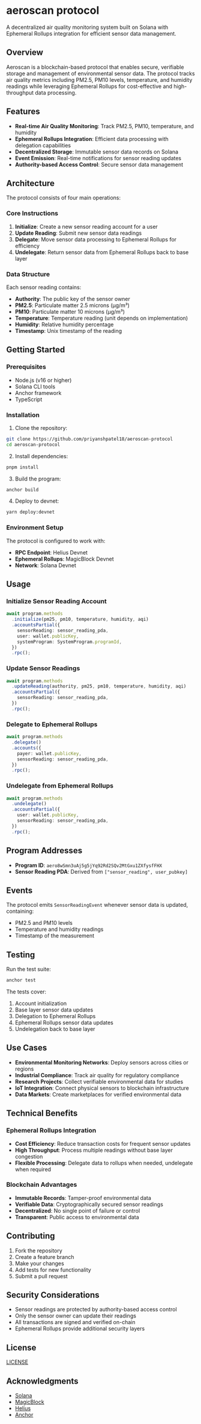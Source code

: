# aeroscan protocol

A decentralized air quality monitoring system built on Solana with Ephemeral Rollups integration for efficient sensor data management.

## Overview

Aeroscan is a blockchain-based protocol that enables secure, verifiable storage and management of environmental sensor data. The protocol tracks air quality metrics including PM2.5, PM10 levels, temperature, and humidity readings while leveraging Ephemeral Rollups for cost-effective and high-throughput data processing.

## Features

- **Real-time Air Quality Monitoring**: Track PM2.5, PM10, temperature, and humidity
- **Ephemeral Rollups Integration**: Efficient data processing with delegation capabilities
- **Decentralized Storage**: Immutable sensor data records on Solana
- **Event Emission**: Real-time notifications for sensor reading updates
- **Authority-based Access Control**: Secure sensor data management

## Architecture

The protocol consists of four main operations:

### Core Instructions

1. **Initialize**: Create a new sensor reading account for a user
2. **Update Reading**: Submit new sensor data readings
3. **Delegate**: Move sensor data processing to Ephemeral Rollups for efficiency
4. **Undelegate**: Return sensor data from Ephemeral Rollups back to base layer

### Data Structure

Each sensor reading contains:
- **Authority**: The public key of the sensor owner
- **PM2.5**: Particulate matter 2.5 microns (µg/m³)
- **PM10**: Particulate matter 10 microns (µg/m³)
- **Temperature**: Temperature reading (unit depends on implementation)
- **Humidity**: Relative humidity percentage
- **Timestamp**: Unix timestamp of the reading

## Getting Started

### Prerequisites

- Node.js (v16 or higher)
- Solana CLI tools
- Anchor framework
- TypeScript

### Installation

1. Clone the repository:
```bash
git clone https://github.com/priyanshpatel18/aeroscan-protocol
cd aeroscan-protocol
```

2. Install dependencies:
```bash
pnpm install
```

3. Build the program:
```bash
anchor build
```

4. Deploy to devnet:
```bash
yarn deploy:devnet
```

### Environment Setup

The protocol is configured to work with:
- **RPC Endpoint**: Helius Devnet
- **Ephemeral Rollups**: MagicBlock Devnet
- **Network**: Solana Devnet

## Usage

### Initialize Sensor Reading Account

```typescript
await program.methods
  .initialize(pm25, pm10, temperature, humidity, aqi)
  .accountsPartial({
    sensorReading: sensor_reading_pda,
    user: wallet.publicKey,
    systemProgram: SystemProgram.programId,
  })
  .rpc();
```

### Update Sensor Readings

```typescript
await program.methods
  .updateReading(authority, pm25, pm10, temperature, humidity, aqi)
  .accountsPartial({
    sensorReading: sensor_reading_pda,
  })
  .rpc();
```

### Delegate to Ephemeral Rollups

```typescript
await program.methods
  .delegate()
  .accounts({
    payer: wallet.publicKey,
    sensorReading: sensor_reading_pda,
  })
  .rpc();
```

### Undelegate from Ephemeral Rollups

```typescript
await program.methods
  .undelegate()
  .accountsPartial({
    user: wallet.publicKey,
    sensorReading: sensor_reading_pda,
  })
  .rpc();
```

## Program Addresses

- **Program ID**: `aero8wSmn3uAj5g5jYq92Rd2SQv2MtGxu1ZXfysfFHX`
- **Sensor Reading PDA**: Derived from `["sensor_reading", user_pubkey]`

## Events

The protocol emits `SensorReadingEvent` whenever sensor data is updated, containing:
- PM2.5 and PM10 levels
- Temperature and humidity readings
- Timestamp of the measurement

## Testing

Run the test suite:

```bash
anchor test
```

The tests cover:
1. Account initialization
2. Base layer sensor data updates
3. Delegation to Ephemeral Rollups
4. Ephemeral Rollups sensor data updates
5. Undelegation back to base layer

## Use Cases

- **Environmental Monitoring Networks**: Deploy sensors across cities or regions
- **Industrial Compliance**: Track air quality for regulatory compliance
- **Research Projects**: Collect verifiable environmental data for studies
- **IoT Integration**: Connect physical sensors to blockchain infrastructure
- **Data Markets**: Create marketplaces for verified environmental data

## Technical Benefits

### Ephemeral Rollups Integration
- **Cost Efficiency**: Reduce transaction costs for frequent sensor updates
- **High Throughput**: Process multiple readings without base layer congestion
- **Flexible Processing**: Delegate data to rollups when needed, undelegate when required

### Blockchain Advantages
- **Immutable Records**: Tamper-proof environmental data
- **Verifiable Data**: Cryptographically secured sensor readings
- **Decentralized**: No single point of failure or control
- **Transparent**: Public access to environmental data

## Contributing

1. Fork the repository
2. Create a feature branch
3. Make your changes
4. Add tests for new functionality
5. Submit a pull request

## Security Considerations

- Sensor readings are protected by authority-based access control
- Only the sensor owner can update their readings
- All transactions are signed and verified on-chain
- Ephemeral Rollups provide additional security layers

## License

[LICENSE](LICENSE)

## Acknowledgments

- [Solana](https://solana.com/)
- [MagicBlock](https://magicblock.xyz/)
- [Helius](https://helius.com/)
- [Anchor](https://anchor-lang.com/)